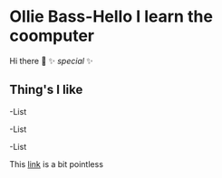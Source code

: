 # Ollie Bass-Hello I learn the coomputer 

Hi there 👋 ✨ _special_ ✨

## Thing's I like

-List

-List

-List

This [link](https://github.com/waimea-obass/waimea-obass/edit/main/README.md) is a bit pointless
